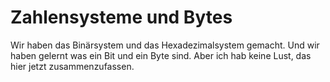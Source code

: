 # Zahlensysteme und Bytes

Wir haben das Binärsystem und das Hexadezimalsystem gemacht. Und wir haben gelernt was ein Bit 
und ein Byte sind. Aber ich hab keine Lust, das hier jetzt zusammenzufassen.
